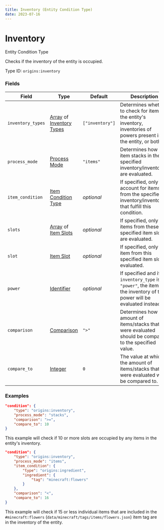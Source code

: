 ```yaml
---
title: Inventory (Entity Condition Type)
date: 2023-07-16
---
```


#   Inventory

Entity Condition Type

Checks if the inventory of the entity is occupied.

Type ID: `origins:inventory`


### Fields

Field | Type | Default | Description
------|------|---------|------------
`inventory_types` | [Array](../data_types/array.md) of [Inventory Types](../data_types/inventory_type.md) | `["inventory"]` | Determines whether to check for items in the entity's inventory, inventories of powers present in the entity, or both.
`process_mode` | [Process Mode](../data_types/process_mode.md) | `"items"` | Determines how the item stacks in the specified inventory/inventories are evaluated.
`item_condition` | [Item Condition Type](../item_condition_types.md) | _optional_ | If specified, only account for items from the specified inventory/inventories that fulfill this condition.
`slots` | [Array](../data_types/array.md) of [Item Slots](../data_types/item_slot.md) | _optional_ | If specified, only items from these specified item slots are evaluated.
`slot` | [Item Slot](../data_types/item_slot.md) | _optional_ | If specified, only the item from this specified item slot is evaluated.
`power` | [Identifier](../data_types/identifier.md) | _optional_ | If specified and if `inventory_type` is `"power"`, the items in the inventory of this power will be evaluated instead.
`comparison` | [Comparison](../data_types/comparison.md) | `">"` | Determines how the amount of items/stacks that were evaluated should be compared to the specified value.
`compare_to` | [Integer](../data_types/integer.md) | `0` | The value at which the amount of items/stacks that were evaluated will be compared to.


### Examples

```json
"condition": {
    "type": "origins:inventory",
    "process_mode": "stacks",
    "comparison": ">=",
    "compare_to": 10
}
```

This example will check if 10 or more slots are occupied by any items in the entity's inventory.
<br>

```json
"condition": {
    "type": "origins:inventory",
    "process_mode": "items",
    "item_condition": {
        "type": "origins:ingredient",
        "ingredient": {
            "tag": "minecraft:flowers"
        }
    },
    "comparison": "<",
    "compare_to": 16
}
```

This example will check if 15 or less individual items that are included in the `#minecraft:flowers` (`data/minecraft/tags/items/flowers.json`) item tag are in the inventory of the entity.
